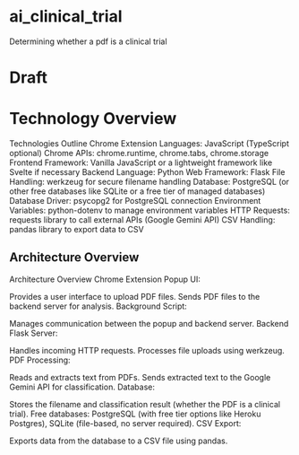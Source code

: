 # ai_clinical_trial
 Determining whether a pdf is a clinical trial

# Draft 
# Technology Overview 
Technologies Outline
Chrome Extension
Languages: JavaScript (TypeScript optional)
Chrome APIs: chrome.runtime, chrome.tabs, chrome.storage
Frontend Framework: Vanilla JavaScript or a lightweight framework like Svelte if necessary
Backend
Language: Python
Web Framework: Flask
File Handling: werkzeug for secure filename handling
Database: PostgreSQL (or other free databases like SQLite or a free tier of managed databases)
Database Driver: psycopg2 for PostgreSQL connection
Environment Variables: python-dotenv to manage environment variables
HTTP Requests: requests library to call external APIs (Google Gemini API)
CSV Handling: pandas library to export data to CSV

## Architecture Overview 

Architecture Overview
Chrome Extension
Popup UI:

Provides a user interface to upload PDF files.
Sends PDF files to the backend server for analysis.
Background Script:

Manages communication between the popup and backend server.
Backend
Flask Server:

Handles incoming HTTP requests.
Processes file uploads using werkzeug.
PDF Processing:

Reads and extracts text from PDFs.
Sends extracted text to the Google Gemini API for classification.
Database:

Stores the filename and classification result (whether the PDF is a clinical trial).
Free databases: PostgreSQL (with free tier options like Heroku Postgres), SQLite (file-based, no server required).
CSV Export:

Exports data from the database to a CSV file using pandas.